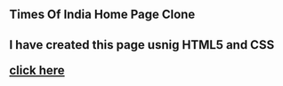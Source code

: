 <h2>Times Of India Home Page Clone<h2>
<p>I have created this page usnig HTML5  and CSS</p>
<a href="https://xenodochial-visvesvaraya-26f0b0.netlify.app/">click here</a>
